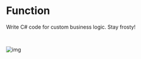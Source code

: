 # Function

Write C# code for custom business logic. Stay frosty!


<br/>

![img](https://profitbasedocs.blob.core.windows.net/flowimages/calcFunc.png)

<br/>

